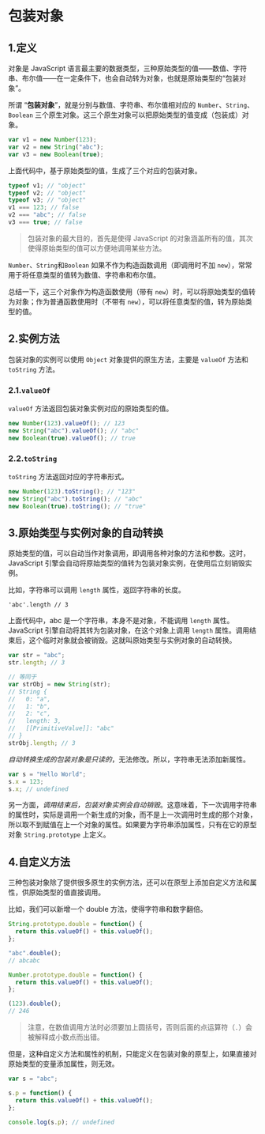 # 包装对象

## 1.定义

对象是 JavaScript 语言最主要的数据类型，三种原始类型的值——数值、字符串、布尔值——在一定条件下，也会自动转为对象，也就是原始类型的“包装对象”。

所谓 “**包装对象**”，就是分别与数值、字符串、布尔值相对应的 `Number`、`String`、`Boolean` 三个原生对象。这三个原生对象可以把原始类型的值变成（包装成）对象。

```js
var v1 = new Number(123);
var v2 = new String("abc");
var v3 = new Boolean(true);
```

上面代码中，基于原始类型的值，生成了三个对应的包装对象。

```js
typeof v1; // "object"
typeof v2; // "object"
typeof v3; // "object"
v1 === 123; // false
v2 === "abc"; // false
v3 === true; // false
```

> 包装对象的最大目的，首先是使得 JavaScript 的对象涵盖所有的值，其次使得原始类型的值可以方便地调用某些方法。

`Number`、`String`和`Boolean` 如果不作为构造函数调用（即调用时不加 `new`），常常用于将任意类型的值转为数值、字符串和布尔值。

总结一下，这三个对象作为构造函数使用（带有 `new`）时，可以将原始类型的值转为对象；作为普通函数使用时（不带有 `new`），可以将任意类型的值，转为原始类型的值。

## 2.实例方法

包装对象的实例可以使用 `Object` 对象提供的原生方法，主要是 `valueOf` 方法和 `toString` 方法。

### 2.1.`valueOf`

`valueOf` 方法返回包装对象实例对应的原始类型的值。

```js
new Number(123).valueOf(); // 123
new String("abc").valueOf(); // "abc"
new Boolean(true).valueOf(); // true
```

### 2.2.`toString`

`toString` 方法返回对应的字符串形式。

```js
new Number(123).toString(); // "123"
new String("abc").toString(); // "abc"
new Boolean(true).toString(); // "true"
```

## 3.原始类型与实例对象的自动转换

原始类型的值，可以自动当作对象调用，即调用各种对象的方法和参数。这时，JavaScript 引擎会自动将原始类型的值转为包装对象实例，在使用后立刻销毁实例。

比如，字符串可以调用 `length` 属性，返回字符串的长度。

`'abc'.length // 3`

上面代码中，abc 是一个字符串，本身不是对象，不能调用 `length` 属性。JavaScript 引擎自动将其转为包装对象，在这个对象上调用 `length` 属性。调用结束后，这个临时对象就会被销毁。这就叫原始类型与实例对象的自动转换。

```js
var str = "abc";
str.length; // 3

// 等同于
var strObj = new String(str);
// String {
//   0: "a",
//   1: "b",
//   2: "c",
//   length: 3,
//   [[PrimitiveValue]]: "abc"
// }
strObj.length; // 3
```

*自动转换生成的包装对象是只读的*，无法修改。所以，字符串无法添加新属性。

```js
var s = "Hello World";
s.x = 123;
s.x; // undefined
```

另一方面，*调用结束后，包装对象实例会自动销毁*。这意味着，下一次调用字符串的属性时，实际是调用一个新生成的对象，而不是上一次调用时生成的那个对象，所以取不到赋值在上一个对象的属性。如果要为字符串添加属性，只有在它的原型对象 `String.prototype` 上定义。

## 4.自定义方法

三种包装对象除了提供很多原生的实例方法，还可以在原型上添加自定义方法和属性，供原始类型的值直接调用。

比如，我们可以新增一个 double 方法，使得字符串和数字翻倍。

```js
String.prototype.double = function() {
  return this.valueOf() + this.valueOf();
};

"abc".double();
// abcabc

Number.prototype.double = function() {
  return this.valueOf() + this.valueOf();
};

(123).double();
// 246
```

> 注意，在数值调用方法时必须要加上圆括号，否则后面的点运算符（`.`）会被解释成小数点而出错。

但是，这种自定义方法和属性的机制，只能定义在包装对象的原型上，如果直接对原始类型的变量添加属性，则无效。

```js
var s = "abc";

s.p = function() {
  return this.valueOf() + this.valueOf();
};

console.log(s.p); // undefined
```
